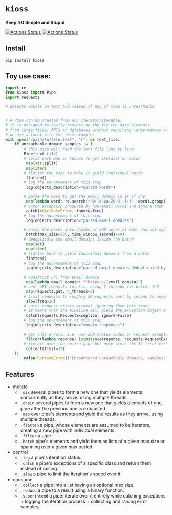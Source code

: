 # `kioss`
**Keep I/O Simple and Stupid**

[![Actions Status](https://github.com/bonnal-enzo/kioss/workflows/test/badge.svg)](https://github.com/bonnal-enzo/kioss/actions) [![Actions Status](https://github.com/bonnal-enzo/kioss/workflows/PyPI/badge.svg)](https://github.com/bonnal-enzo/kioss/actions)

## Install

`pip install kioss`

## Toy use case:

```python
import re
from kioss import Pipe
import requests

# detects emails in text and raises if any of them is unreachable


# A Pipe can be created from any iterator/iterable,
# it is designed to easily process on the fly the data elements
# from large files, APIs or databases without requiring large memory or disk.
# we use a local file for this example:
with open("/path/to/file.text", "r") as text_file:
    if unreachable_domain_samples := (
        # this pipe will read the text file line by line
        Pipe(text_file)
        # split each map on spaces to get iterator on words
        .map(str.split)
        .map(iter)
        # flatten the pipe to make it yield individual words
        .flatten()
        # log the advancement of this step
        .log(objects_description="parsed words")

        # parse the word to get the email domain in it if any
        .map(lambda word: re.search(r"@([a-zA-Z0-9.-]+)", word).group(1))
        # catch exception produced by non-email words and ignore them
        .catch(AttributeError, ignore=True)
        # log the advancement of this step
        .log(objects_description="parsed email domains")

        # batch the words into chucks of 500 words at most and not spanning over more than a 1 minute
        .batch(max_size=500, time_window_seconds=60)
        # deduplicate the email domains inside the batch
        .map(set)
        .map(iter)
        # flatten back to yield individual domains from a batch
        .flatten()
        # log the advancement of this step
        .log(objects_description="parsed email domains deduplicated by batch")

        # construct url from email domain
        .map(lambda email_domain: f"https://{email_domain}")
        # sent GET requests to urls, using 2 threads for better I/O
        .map(requests.get, n_threads=2)
        # limit requests to roughly 20 requests sent by second to avoid spam
        .slow(freq=20)
        # catch request errors without ignoring them this time:
        # it means that the pipeline will yield the exception object encountered instead of raising it
        .catch(requests.RequestException, ignore=False)
        # log the advancement of this step
        .log(objects_description="domain responses")

        # get only errors, i.e. non-200 status codes or request exceptions (yielded by upstream because ignore=False)
        .filter(lambda reponse: isinstance(reponse, requests.RequestException) or reponse.status_code != 200)
        # iterate over the entire pipe but only store the 32 first errors
        .collect(limit=32) 
    ):
        raise RuntimeError(f"Encountered unreachable domains, samples: {unreachable_domain_samples}")
```

## Features
- mutate
    - `.mix` several pipes to form a new one that yields elements concurrently as they arrive, using multiple threads.
    - `.chain` several pipes to form a new one that yields elements of one pipe after the previous one is exhausted.
    - `.map` over pipe's elements and yield the results as they arrive, using multiple threads.
    - `.flatten` a pipe, whose elements are assumed to be iterators, creating a new pipe with individual elements.
    - `.filter` a pipe.
    - `.batch` pipe's elements and yield them as lists of a given max size or spanning over a given max period.
- control
    - `.log` a pipe's iteration status.
    - `.catch` a pipe's exceptions of a specific class and return them instead of raising.
    - `.slow` a pipe to limit the iteration's speed over it.
- consume
    - `.collect` a pipe into a list having an optional max size.
    - `.reduce` a pipe to a result using a binary function.
    - `.superintend` a pipe: iterate over it entirely while catching exceptions + logging the iteration process + collecting and raising error samples.
  
